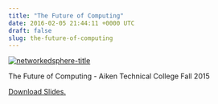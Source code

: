 ```yaml
---
title: "The Future of Computing"
date: 2016-02-05 21:44:11 +0000 UTC
draft: false
slug: the-future-of-computing
---
```


[![networkedsphere-title](http://werxltd.com/wp/wp-content/uploads/2016/02/networkedsphere-title-300x169.jpg)](http://werxltd.com/wp/wp-content/uploads/2016/02/networkedsphere-title.jpg)

The Future of Computing - Aiken Technical College Fall 2015

[Download Slides.](https://docs.google.com/presentation/d/1HqPktGkpEQpAUsHafH7fe6k4hK4wzefMy9vcDIadRow/edit?usp=sharing)
